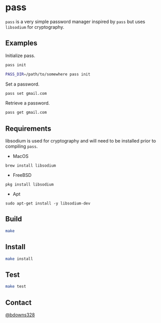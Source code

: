 # pass

`pass` is a very simple password manager inspired by `pass` but uses `libsodium` for cryptography.

## Examples

Initialize pass.

```sh
pass init
```

```sh
PASS_DIR=/path/to/somewhere pass init
```

Set a password.

```sh
pass set gmail.com
```

Retrieve a password.
```sh
pass get gmail.com
```

## Requirements

libsodium is used for cryptography and will need to be installed prior to compiling `pass`.

* MacOS

`brew install libsodium`

* FreeBSD

`pkg install libsodium`

* Apt

`sudo apt-get install -y libsodium-dev`

## Build

```sh
make
```

## Install 

```sh
make install
```

## Test

```sh
make test
```

## Contact

[@bdowns328](http://twitter.com/bdowns328)
